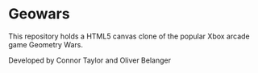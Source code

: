 # Geowars

This repository holds a HTML5 canvas clone of the popular Xbox arcade game Geometry Wars.

Developed by Connor Taylor and Oliver Belanger